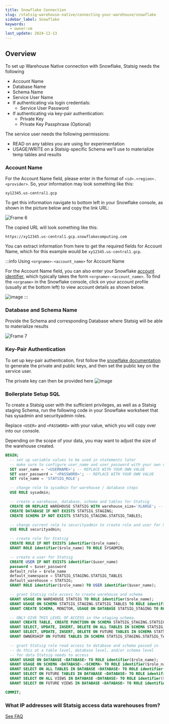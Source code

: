 ```yaml
---
title: Snowflake Connection
slug: /statsig-warehouse-native/connecting-your-warehouse/snowflake
sidebar_label: Snowflake
keywords:
  - owner:vm
last_update: 2024-12-13
---
```


## Overview

To set up Warehouse Native connection with Snowflake, Statsig needs the following

- Account Name
- Database Name
- Schema Name
- Service User Name
- If authenticating via login credentials:
  - Service User Password
- If authenticating via key-pair authentication:
  - Private Key
  - Private Key Passphrase (Optional)

The service user needs the following permissions:

- READ on any tables you are using for experimentation
- USAGE/WRITE on a Statsig-specific Schema we'll use to materialize temp tables and results

### Account Name

For the Account Name field, please enter in the format of `<id>.<region>.<provider>`. So, your information may look something like this:

`xy12345.us-central1.gcp`

To get this information navigate to bottom left in your Snowflake console, as shown in the picture below and copy the link URL:

![Frame 6](https://user-images.githubusercontent.com/108023879/187517221-4bb3dce3-8b8f-4f30-b4d4-fd12e5249722.png)

The copied URL will look something like this:

`https://xy12345.us-central1.gcp.snowflakecomputing.com`

You can extract information from here to get the required fields for Account Name, which for this example would be `xy12345.us-central1.gcp`.

:::info Using `<orgname>-<account_name>` for Account Name

For the Account Name field, you can also enter your Snowflake [account identifier](https://docs.snowflake.com/en/user-guide/admin-account-identifier.html#format-1-preferred-account-name-in-your-organization), which typically takes the form `<orgname>-<account_name>`. To find the `<orgname>` in the Snowflake console, click on your account profile (usually at the bottom left) to view account details as shown below.

![image](https://user-images.githubusercontent.com/1315028/195217037-ad630f37-a8fe-4b61-823f-ce0e8c984ed0.png)
:::

### Database and Schema Name

Provide the Schema and corresponding Database where Statsig will be able to materialize results

![Frame 7](https://user-images.githubusercontent.com/108023879/187517225-017b4626-eaea-443b-a042-59fd474ae657.png)

### Key-Pair Authentication

To set up key-pair authentication, first follow the [snowflake documentation](https://docs.snowflake.com/en/user-guide/key-pair-auth) to generate the private and public keys, and then set the public key on the service user.

The private key can then be provided here
![image](https://github.com/user-attachments/assets/1fa7bda1-5d9c-414b-8e2f-7e36b900acfb)

### Boilerplate Setup SQL

To create a Statsig user with the sufficient privileges, as well as a Statsig staging Schema, run the following code in your Snowflake worksheet that has sysadmin and securityadmin roles.

Replace `<USER>` and `<PASSWORD>` with your value, which you will copy over into our console.

Depending on the scope of your data, you may want to adjust the size of the warehouse created.

```sql
BEGIN;
  -- set up variable values to be used in statements later
  -- make sure to configure user_name and user_password with your own values
  SET user_name = '<USERNAME>'; -- REPLACE WITH YOUR OWN VALUE
  SET user_password = '<PASSWORD>'; -- REPLACE WITH YOUR OWN VALUE
  SET role_name = 'STATSIG_ROLE';

  -- change role to sysadmin for warehouse / database steps
  USE ROLE sysadmin;

  -- create a warehouse, database, schema and tables for Statsig
  CREATE OR REPLACE WAREHOUSE STATSIG WITH warehouse_size='XLARGE'; -- adjust based on your data size
  CREATE DATABASE IF NOT EXISTS STATSIG_STAGING;
  CREATE SCHEMA IF NOT EXISTS STATSIG_STAGING.STATSIG_TABLES;

  -- change current role to securityadmin to create role and user for Statsig's access
  USE ROLE securityadmin;

  -- create role for Statsig
  CREATE ROLE IF NOT EXISTS identifier($role_name);
  GRANT ROLE identifier($role_name) TO ROLE SYSADMIN;

  -- create a user for Statsig
  CREATE USER IF NOT EXISTS identifier($user_name)
  password = $user_password
  default_role = $role_name
  default_namespace = STATSIG_STAGING.STATSIG_TABLES
  default_warehouse = STATSIG;
  GRANT ROLE identifier($role_name) TO USER identifier($user_name);

  -- grant Statsig role access to create warehouse and schema
  GRANT USAGE ON WAREHOUSE STATSIG TO ROLE identifier($role_name);
  GRANT USAGE ON SCHEMA STATSIG_STAGING.STATSIG_TABLES TO ROLE identifier($role_name);
  GRANT CREATE SCHEMA, MONITOR, USAGE ON DATABASE STATSIG_STAGING TO ROLE identifier($role_name);

  -- ONLY GIVE THIS LEVEL OF ACCESS in the staging schema.
  GRANT CREATE TABLE, CREATE FUNCTION ON SCHEMA STATSIG_STAGING.STATSIG_TABLES TO ROLE identifier($role_name);
  GRANT SELECT, UPDATE, INSERT, DELETE ON ALL TABLES IN SCHEMA STATSIG_STAGING.STATSIG_TABLES TO ROLE identifier($role_name);
  GRANT SELECT, UPDATE, INSERT, DELETE ON FUTURE TABLES IN SCHEMA STATSIG_STAGING.STATSIG_TABLES TO ROLE identifier($role_name);
  GRANT OWNERSHIP ON FUTURE TABLES IN SCHEMA STATSIG_STAGING.STATSIG_TABLES TO ROLE identifier($role_name);

  -- grant Statsig role read access to database and schema passed in
  -- do this at a table level, database level, and/or schema level
  -- for data Statsig needs to access
  GRANT USAGE ON DATABASE <DATABASE> TO ROLE identifier($role_name);
  GRANT USAGE ON SCHEMA <DATABASE>.<SCHEMA> TO ROLE identifier($role_name);
  GRANT SELECT ON ALL TABLES IN DATABASE <DATABASE> TO ROLE identifier($role_name);
  GRANT SELECT ON FUTURE TABLES IN DATABASE <DATABASE> TO ROLE identifier($role_name);
  GRANT SELECT ON ALL VIEWS IN DATABASE <DATABASE> TO ROLE identifier($role_name);
  GRANT SELECT ON FUTURE VIEWS IN DATABASE <DATABASE> TO ROLE identifier($role_name);

COMMIT;
```
### What IP addresses will Statsig access data warehouses from?

[See FAQ](/data-warehouse-ingestion/faq#what-ip-addresses-will-statsig-access-data-warehouses-from)
